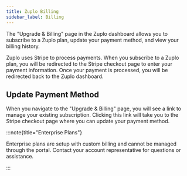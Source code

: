 ```yaml
---
title: Zuplo Billing
sidebar_label: Billing
---
```


The "Upgrade & Billing" page in the Zuplo dashboard allows you to subscribe to a
Zuplo plan, update your payment method, and view your billing history.

Zuplo uses Stripe to process payments. When you subscribe to a Zuplo plan, you
will be redirected to the Stripe checkout page to enter your payment
information. Once your payment is processed, you will be redirected back to the
Zuplo dashboard.

## Update Payment Method

When you navigate to the "Upgrade & Billing" page, you will see a link to manage
your existing subscription. Clicking this link will take you to the Stripe
checkout page where you can update your payment method.

:::note{title="Enterprise Plans"}

Enterprise plans are setup with custom billing and cannot be managed through the
portal. Contact your account representative for questions or assistance.

:::
